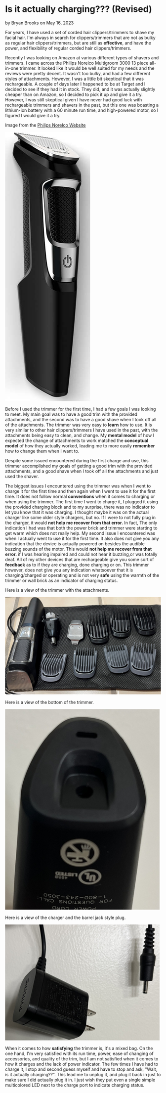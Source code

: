 # Is it actually charging??? (Revised)
by Bryan Brooks on May 16, 2023

For years, I have used a set of corded hair clippers/trimmers to shave my facial hair. I'm always in search for clippers/trimmers that are not as bulky as regular hair clippers/trimmers, but are still as **effective**, and have the power, and flexibility of regular corded hair clippers/trimmers.

Recently I was looking on Amazon at various different types of shavers and trimmers. I came across the Philips Norelco Multigroom 3000 13 piece all-in-one trimmer. It looked like it would be well suited for my needs and the reviews were pretty decent. It wasn't too bulky, and had a few different styles of attachments. However, I was a little bit skeptical that it was rechargeable. A couple of days later I happened to be at Target and I decided to see if they had it in stock. They did, and it was actually slightly cheaper than on Amazon, so I decided to pick it up and give it a try. However, I was still skeptical given I have never had good luck with rechargeable trimmers and shavers in the past, but this one was boasting a lithium-ion battery with a 60 minute run time, and high-powered motor, so I figured I would give it a try.


Image from the [Philips Norelco Website](https://www.usa.philips.com/c-p/MG3750_60/norelco-multigroom-3000-multipurpose-trimmer)

![trimmer](../assets/images/shaver.jpeg)


Before I used the trimmer for the first time, I had a few goals I was looking to meet. My main goal was to have a good trim with the provided attachments, and the second was to have a good shave when I took off all of the attachments. The trimmer was very easy to **learn** how to use. It is very similar to other hair clippers/trimmers I have used in the past, with the attachments being easy to clean, and change. My **mental model** of how I expected the change of attachments to work matched the **conceptual model** of how they actually worked, leading me to more easily **remember** how to change them when I want to.

Despite some issued encountered during the first charge and use, this trimmer accomplished my goals of getting a good trim with the provided attachments, and a good shave when I took off all the attachments and just used the shaver.

The biggest issues I encountered using the trimmer was when I went to charge it for the first time and then again when I went to use it for the first time. It does not follow normal **conventions** when it comes to charging or when using the trimmer. The first time I went to charge it, I plugged it using the provided charging block and to my surprise, there was no indicator to let you know that it was charging. I thought maybe it was on the actual charger like some older style chargers, but no. If I were to not fully plug in the charger, it would **not help me recover from that error.** In fact, The only indication I had was that both the power brick and trimmer were starting to get warm which does not really help. My second issue I encountered was when I actually went to use it for the first time. It also does not give you any indication that the device is actually powered on besides the audible buzzing sounds of the motor. This would **not help me recover from that error.** if I was hearing impaired and could not hear it buzzing,or was totally deaf. All of my other devices that are rechargeable give you some sort of **feedback** as to if they are charging, done charging or on. This trimmer however, does not give you any indication whatsoever that it is charging/charged or operating and is not very **safe** using the warmth of the trimmer or wall brick as an indicator of charging status.


Here is a view of the trimmer with the attachments.

![trimmerAttachments](../assets/images/trimmer_attachments.jpg)


Here is a view of the bottom of the trimmer.

![bottomTrimmer](../assets/images/bottom_trimmer.JPG)


Here is a view of the charger and the barrel jack style plug.

![trimmerCharger](../assets/images/trimmer_charger.JPG)


When it comes to how **satisfying** the trimmer is, it's a mixed bag. On the one hand, I'm very satisfied with its run time, power, ease of changing of accessories, and quality of the trim, but I am not satisfied when it comes to how it charges and the lack of power indicator. The few times I have had to charge it, I stop and second guess myself and have to stop and ask, "Wait, is it actually charging??". This lead me to unplug it, and plug it back in just to make sure I did actually plug it in. I just wish they put even a single simple multicolored LED next to the charge port to indicate charging status.
